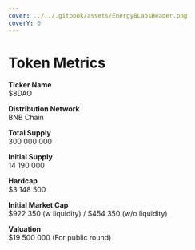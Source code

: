 ```yaml
---
cover: ../../.gitbook/assets/Energy8LabsHeader.png
coverY: 0
---
```


# Token Metrics

**Ticker Name**\
$8DAO

**Distribution Network**\
BNB Chain

**Total Supply**\
300 000 000

**Initial Supply**\
14 190 000

**Hardcap**\
$3 148 500

**Initial Market Cap**\
$922 350 (w liquidity) / $454 350 (w/o liquidity)

**Valuation**\
$19 500 000 (For public round)
